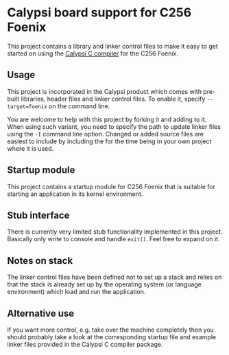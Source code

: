 Calypsi board support for C256 Foenix
=====================================

This project contains a library and linker control files to make
it easy to get started on using the
[Calypsi C compiler](https://www.calypsi.cc/) for the C256 Foenix.

Usage
-----

This project is incorporated in the Calypsi product which comes with
pre-built libraries, header files and linker control files.
To enable it, specify `--target=foenix` on the command line.

You are welcome to help with this project by forking it and adding to
it. When using such variant, you need to specify the path to update
linker files using the `-I` command line option. Changed or added
source files are easiest to include by including the for the time
being in your own project where it is used.

Startup module
--------------

This project contains a startup module for C256 Foenix that is
suitable for starting an application in its kernel environment.

Stub interface
--------------

There is currently very limited stub functionality implemented in this
project. Basically only write to console and handle `exit()`. Feel
free to expand on it.

Notes on stack
--------------

The linker control files have been defined not to set up a stack and
relies on that the stack is already set up by the operating system (or
language environment) which load and run the application.

Alternative use
---------------

If you want more control, e.g. take over the machine completely then
you should probably take a look at the corresponding startup file and
example linker files provided in the Calypsi C compiler package.
